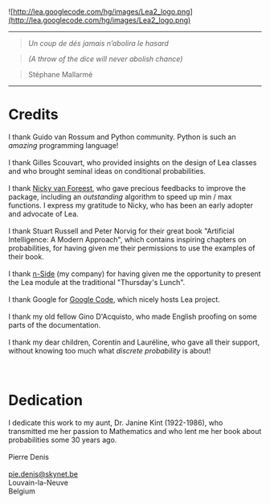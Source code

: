 ![http://lea.googlecode.com/hg/images/Lea2_logo.png](http://lea.googlecode.com/hg/images/Lea2_logo.png)




---


> _Un coup de dés jamais n’abolira le hasard_<br>
<blockquote><i>(A throw of the dice will never abolish chance)</i><br></blockquote>

<blockquote>Stéphane Mallarmé</blockquote>

<hr />

<h1>Credits</h1>

I thank Guido van Rossum and Python community. Python is such an <i>amazing</i> programming language!<br>
<br>
I thank Gilles Scouvart, who provided insights on the design of Lea classes and who brought seminal ideas on conditional probabilities.<br>
<br>
I thank <a href='http://nicky.vanforeest.com/'>Nicky van Foreest</a>, who gave precious feedbacks to improve the package, including an <i>outstanding</i> algorithm to speed up min / max functions. I express my gratitude to Nicky, who has been an early adopter and advocate of Lea.<br>
<br>
I thank Stuart Russell and Peter Norvig for their great book "Artificial Intelligence: A Modern Approach", which contains inspiring chapters on probabilities, for having given me their permissions to use the examples of their book.<br>
<br>
I thank <a href='http://www.n-side.com/'>n-Side</a> (my company) for having given me the opportunity to present the Lea module at the traditional "Thursday's Lunch".<br>
<br>
I thank Google for <a href='https://code.google.com/'>Google Code</a>, which nicely hosts Lea project.<br>
<br>
I thank my old fellow Gino D'Acquisto, who made English proofing on some parts of the documentation.<br>
<br>
I thank my dear children, Corentin and Lauréline, who gave all their support, without knowing too much what <i>discrete probability</i> is about!<br>
<br>
<br>
<h1>Dedication</h1>

I dedicate this work to my aunt, Dr. Janine Kint (1922-1986), who transmitted me her passion to Mathematics and who lent me her book about probabilities some 30 years ago.<br>
<br>
Pierre Denis<br><br>
pie.denis@skynet.be<br>
Louvain-la-Neuve<br>
Belgium<br>